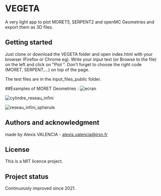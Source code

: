 # VEGETA

A very light app to plot MORET5, SERPENT2 and openMC Geometries and export them as 3D files.

## Getting started

Just clone or download the VEGETA folder and open index.html with your browser (Firefox or Chrome eg).
Write your input text (or Browse to the file) on the left and click on "Plot ". 
Don't forget to choose the right code (MORET, SERPENT,...) on top of the page. 

The test files are in the input_files_public folder.

##Examples of MORET Geometries : 
![ecran](https://github.com/AlexisFxValencia/VEGETA/assets/84465552/ee77d077-1a23-45cc-8601-27bcea6ec252)

![cylindre_reseau_infini](https://github.com/AlexisFxValencia/VEGETA/assets/84465552/648c0c70-c40a-4a98-bdf9-aaa1991eeff8)

![reseau_infini_spherule](https://github.com/AlexisFxValencia/VEGETA/assets/84465552/9de13d5e-77db-449b-af0e-7847f779e92a)


## Authors and acknowledgment
made by Alexis VALENCIA - alexis.valencia@irsn.fr

## License
This is a MIT licence project.


## Project status
Continuously improved since 2021.
